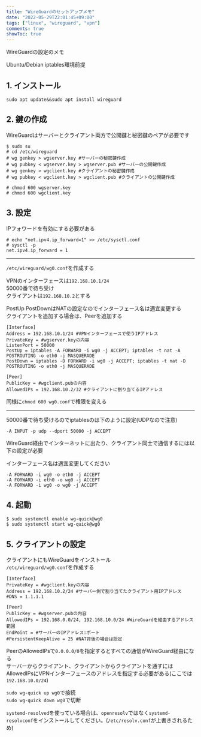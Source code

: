 ```yaml
---
title: "WireGuardのセットアップメモ"
date: "2022-05-29T22:01:45+09:00"
tags: ["linux", "wireguard", "vpn"]
comments: true
showToc: true
---
```

WireGuardの設定のメモ

Ubuntu/Debian iptables環境前提

## 1. インストール

`sudo apt update&&sudo apt install wireguard`

## 2. 鍵の作成

WireGuardはサーバーとクライアント両方で公開鍵と秘密鍵のペアが必要です

```
$ sudo su
# cd /etc/wireguard
# wg genkey > wgserver.key #サーバーの秘密鍵作成
# wg pubkey < wgserver.key > wgserver.pub #サーバーの公開鍵作成
# wg genkey > wgclient.key #クライアントの秘密鍵作成
# wg pubkey < wgclient.key > wgclient.pub #クライアントの公開鍵作成

# chmod 600 wgserver.key
# chmod 600 wgclient.key
```

## 3. 設定

IPフォワードを有効にする必要がある

```
# echo "net.ipv4.ip_forward=1" >> /etc/sysctl.conf
# sysctl -p
net.ipv4.ip_forward = 1
```

---

`/etc/wireguard/wg0.conf`を作成する

VPNのインターフェースは`192.168.10.1/24`  
50000番で待ち受け  
クライアントは`192.168.10.2`とする

PostUp PostDownはNATの設定なのでインターフェース名は適宜変更する  
クライアントを追加する場合は、Peerを追加する

```
[Interface]
Address = 192.168.10.1/24 #VPNインターフェースで使うIPアドレス
PrivateKey = #wgserver.keyの内容
ListenPort = 50000
PostUp = iptables -A FORWARD -i wg0 -j ACCEPT; iptables -t nat -A POSTROUTING -o eth0 -j MASQUERADE
PostDown = iptables -D FORWARD -i wg0 -j ACCEPT; iptables -t nat -D POSTROUTING -o eth0 -j MASQUERADE

[Peer]
PublicKey = #wgclient.pubの内容
AllowedIPs = 192.168.10.2/32 #クライアントに割り当てるIPアドレス
```
同様に`chmod 600 wg0.conf`で権限を変える

---

50000番で待ち受けるのでiptablesのは下のように設定(UDPなので注意)

```
-A INPUT -p udp --dport 50000 -j ACCEPT
```

WireGuard経由でインターネットに出たり、クライアント同士で通信するには以下の設定が必要

インターフェース名は適宜変更してください

```
-A FORWARD -i wg0 -o eth0 -j ACCEPT
-A FORWARD -i eth0 -o wg0 -j ACCEPT
-A FORWARD -i wg0 -o wg0 -j ACCEPT
```

## 4. 起動

```
$ sudo systemctl enable wg-quick@wg0
$ sudo systemctl start wg-quick@wg0
```

## 5. クライアントの設定

クライアントにもWireGuardをインストール  
`/etc/wireguard/wg0.conf`を作成する

```
[Interface]
PrivateKey = #wgclient.keyの内容
Address = 192.168.10.2/24 #サーバー側で割り当てたクライアント用IPアドレス
#DNS = 1.1.1.1

[Peer]
PublicKey = #wgserver.pubの内容
AllowedIPs = 192.168.0.0/24, 192.168.10.0/24 #WireGuardを経由するアドレス範囲
EndPoint = #サーバーのIPアドレス:ポート
#PersistentKeepAlive = 25 #NAT背後の場合は設定
```

PeerのAllowedIPsで`0.0.0.0/0`を指定するとすべての通信がWireGuard経由になる  
サーバーからクライアント、クライアントからクライアントを通すにはAllowedIPsにVPNインターフェースのアドレスを指定する必要がある(ここでは`192.168.10.0/24`)

`sudo wg-quick up wg0`で接続  
`sudo wg-quick down wg0`で切断

`systemd-resolved`を使っている場合は、`openresolv`ではなく`systemd-resolvconf`をインストールしてください。(`/etc/resolv.conf`が上書きされるため)